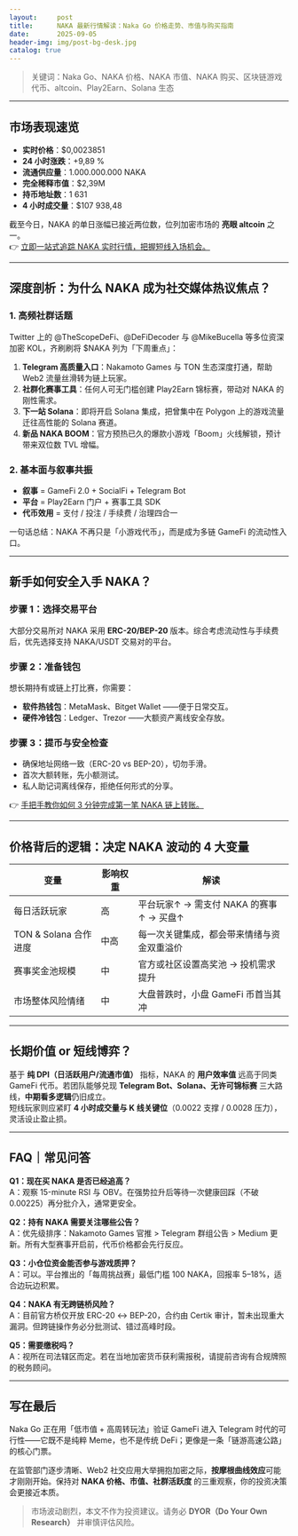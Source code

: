 ```yaml
---
layout:     post
title:      NAKA 最新行情解读：Naka Go 价格走势、市值与购买指南
date:       2025-09-05
header-img: img/post-bg-desk.jpg
catalog: true
---
```


> 关键词：Naka Go、NAKA 价格、NAKA 市值、NAKA 购买、区块链游戏代币、altcoin、Play2Earn、Solana 生态

---

## 市场表现速览

- **实时价格**：$0,0023851  
- **24 小时涨跌**：+9,89 %  
- **流通供应量**：1.000.000.000 NAKA  
- **完全稀释市值**：$2,39M  
- **持币地址数**：1 631  
- **4 小时成交量**：$107 938,48  

截至今日，NAKA 的单日涨幅已接近两位数，位列加密市场的 **亮眼 altcoin** 之一。  
👉 [立即一站式追踪 NAKA 实时行情，把握短线入场机会。](https://okxdog.com/)

---

## 深度剖析：为什么 NAKA 成为社交媒体热议焦点？

### 1. 高频社群话题  
Twitter 上的 @TheScopeDeFi、@DeFiDecoder 与 @MikeBucella 等多位资深加密 KOL，齐刷刷将 $NAKA 列为「下周重点」：

1. **Telegram 高质量入口**：Nakamoto Games 与 TON 生态深度打通，帮助 Web2 流量丝滑转为链上玩家。  
2. **社群化赛事工具**：任何人可无门槛创建 Play2Earn 锦标赛，带动对 NAKA 的刚性需求。  
3. **下一站 Solana**：即将开启 Solana 集成，把曾集中在 Polygon 上的游戏流量迁往高性能的 Solana 赛道。  
4. **新品 NAKA BOOM**：官方预热已久的爆款小游戏「Boom」火线解锁，预计带来双位数 TVL 增幅。

### 2. 基本面与叙事共振

- **叙事** = GameFi 2.0 + SocialFi + Telegram Bot  
- **平台** = Play2Earn 门户 + 赛事工具 SDK  
- **代币效用** = 支付 / 投注 / 手续费 / 治理四合一  

一句话总结：NAKA 不再只是「小游戏代币」，而是成为多链 GameFi 的流动性入口。  

---

## 新手如何安全入手 NAKA？

### 步骤 1：选择交易平台  
大部分交易所对 NAKA 采用 **ERC-20/BEP-20** 版本。综合考虑流动性与手续费后，优先选择支持 NAKA/USDT 交易对的平台。

### 步骤 2：准备钱包  
想长期持有或链上打比赛，你需要：

- **软件热钱包**：MetaMask、Bitget Wallet ——便于日常交互。  
- **硬件冷钱包**：Ledger、Trezor ——大额资产离线安全存放。  

### 步骤 3：提币与安全检查  
- 确保地址网络一致（ERC-20 vs BEP-20），切勿手滑。  
- 首次大额转账，先小额测试。  
- 私人助记词离线保存，拒绝任何形式的分享。

👉 [手把手教你如何 3 分钟完成第一笔 NAKA 链上转账。](https://okxdog.com/)

---

## 价格背后的逻辑：决定 NAKA 波动的 4 大变量

| 变量 | 影响权重 | 解读 |
|-----|----------|------|
| 每日活跃玩家 | 高 | 平台玩家↑ → 需支付 NAKA 的赛事↑ → 买盘↑ |
| TON & Solana 合作进度 | 中高 | 每一次关键集成，都会带来情绪与资金双重溢价 |
| 赛事奖金池规模 | 中 | 官方或社区设置高奖池 → 投机需求提升 |
| 市场整体风险情绪 | 中 | 大盘普跌时，小盘 GameFi 币首当其冲 |

---

## 长期价值 or 短线博弈？

基于 **纯 DPI（日活跃用户/流通市值）** 指标，NAKA 的 **用户效率值** 远高于同类 GameFi 代币。若团队能够兑现 **Telegram Bot、Solana、无许可锦标赛** 三大路线，**中期看多逻辑**仍旧成立。  
短线玩家则应紧盯 **4 小时成交量与 K 线关键位**（0.0022 支撑 / 0.0028 压力），灵活设止盈止损。

---

## FAQ｜常见问答

**Q1：现在买 NAKA 是否已经追高？**  
A：观察 15-minute RSI 与 OBV。在强势拉升后等待一次健康回踩（不破 0.00225）再分批介入，通常更安全。

**Q2：持有 NAKA 需要关注哪些公告？**  
A：优先级排序：Nakamoto Games 官推 > Telegram 群组公告 > Medium 更新。所有大型赛事开启前，代币价格都会先行反应。

**Q3：小仓位资金能否参与游戏质押？**  
A：可以。平台推出的「每周挑战赛」最低门槛 100 NAKA，回报率 5–18%，适合边玩边积累。

**Q4：NAKA 有无跨链桥风险？**  
A：目前官方桥仅开放 ERC-20 ↔ BEP-20，合约由 Certik 审计，暂未出现重大漏洞。但跨链操作务必分批测试、错过高峰时段。

**Q5：需要缴税吗？**  
A：视所在司法辖区而定。若在当地加密货币获利需报税，请提前咨询有合规牌照的税务顾问。

---

## 写在最后

Naka Go 正在用「低市值 + 高周转玩法」验证 GameFi 进入 Telegram 时代的可行性——它既不是纯粹 Meme，也不是传统 DeFi；更像是一条「链游高速公路」的核心门票。

在监管部门逐步清晰、Web2 社交应用大举拥抱加密之际，**按摩根曲线效应**可能才刚刚开始。保持对 **NAKA 价格、市值、社群活跃度** 的三重观察，你的投资决策会更接近本质。

> 市场波动剧烈，本文不作为投资建议。请务必 **DYOR（Do Your Own Research）** 并审慎评估风险。